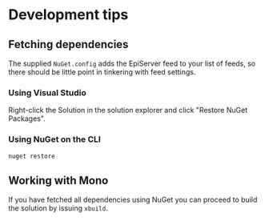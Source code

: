 # Development tips

## Fetching dependencies 
The supplied `NuGet.config` adds the EpiServer feed to your list
of feeds, so there should be little point in tinkering with feed
settings.

### Using Visual Studio
Right-click the Solution in the solution explorer and click 
"Restore NuGet Packages".

### Using NuGet on the CLI
```
nuget restore 
```

## Working with Mono
If you have fetched all dependencies using NuGet you can proceed to 
build the solution by issuing `xbuild`.
